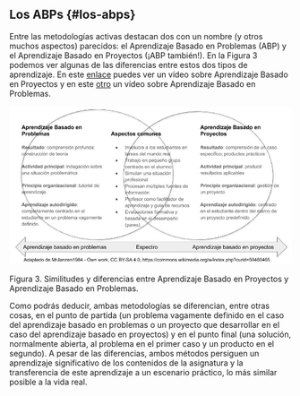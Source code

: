 ## Los ABPs {#los-abps}

Entre las metodologías activas destacan dos con un nombre (y otros muchos aspectos) parecidos: el Aprendizaje Basado en Problemas (ABP) y el Aprendizaje Basado en Proyectos (¡ABP también!). En la Figura 3 podemos ver algunas de las diferencias entre estos dos tipos de aprendizaje. En este [enlace](https://www.google.com/url?q=https://www.youtube.com/watch?v%3D-pD43AuUo80&sa=D&ust=1572945444164000) puedes ver un vídeo sobre Aprendizaje Basado en Proyectos y en este [otro](https://www.google.com/url?q=https://www.youtube.com/watch?v%3D_ChgOgarIlg&sa=D&ust=1572945444165000) un vídeo sobre Aprendizaje Basado en Problemas.

![](/images/image3.png)

Figura 3\. Similitudes y diferencias entre Aprendizaje Basado en Proyectos y Aprendizaje Basado en Problemas.

Como podrás deducir, ambas metodologías se diferencian, entre otras cosas, en el punto de partida (un problema vagamente definido en el caso del aprendizaje basado en problemas o un proyecto que desarrollar en el caso del aprendizaje basado en proyectos) y en el punto final (una solución, normalmente abierta, al problema en el primer caso y un producto en el segundo). A pesar de las diferencias, ambos métodos persiguen un aprendizaje significativo de los contenidos de la asignatura y la transferencia de este aprendizaje a un escenario práctico, lo más similar posible a la vida real.